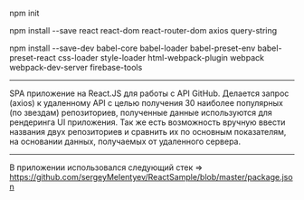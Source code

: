 npm init

npm install --save react react-dom react-router-dom axios query-string

npm install --save-dev babel-core babel-loader babel-preset-env babel-preset-react css-loader style-loader html-webpack-plugin webpack webpack-dev-server firebase-tools

***
SPA приложение на React.JS для работы с API GitHub.
Делается запрос (axios) к удаленному API с целью получения 30 наиболее популярных (по звездам) репозиториев, полученные данные используются для рендеринга UI приложения.
Так же есть возможность вручную ввести названия двух репозиториев и сравнить их по основным показателям, на основании данных, получаемых от удаленного сервера.

***
В приложении использовался следующий стек => https://github.com/sergeyMelentyev/ReactSample/blob/master/package.json